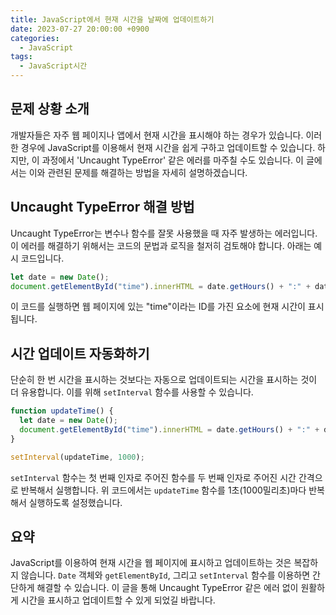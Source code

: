 ```yaml
---
title: JavaScript에서 현재 시간을 날짜에 업데이트하기
date: 2023-07-27 20:00:00 +0900
categories:
  - JavaScript
tags:
  - JavaScript시간
---
```


## 문제 상황 소개

개발자들은 자주 웹 페이지나 앱에서 현재 시간을 표시해야 하는 경우가 있습니다. 이러한 경우에 JavaScript를 이용해서 현재 시간을 쉽게 구하고 업데이트할 수 있습니다. 하지만, 이 과정에서 'Uncaught TypeError' 같은 에러를 마주칠 수도 있습니다. 이 글에서는 이와 관련된 문제를 해결하는 방법을 자세히 설명하겠습니다.

## Uncaught TypeError 해결 방법

Uncaught TypeError는 변수나 함수를 잘못 사용했을 때 자주 발생하는 에러입니다. 이 에러를 해결하기 위해서는 코드의 문법과 로직을 철저히 검토해야 합니다. 아래는 예시 코드입니다.

```javascript
let date = new Date();
document.getElementById("time").innerHTML = date.getHours() + ":" + date.getMinutes() + ":" + date.getSeconds();
```

이 코드를 실행하면 웹 페이지에 있는 "time"이라는 ID를 가진 요소에 현재 시간이 표시됩니다.

## 시간 업데이트 자동화하기

단순히 한 번 시간을 표시하는 것보다는 자동으로 업데이트되는 시간을 표시하는 것이 더 유용합니다. 이를 위해 `setInterval` 함수를 사용할 수 있습니다.

```javascript
function updateTime() {
  let date = new Date();
  document.getElementById("time").innerHTML = date.getHours() + ":" + date.getMinutes() + ":" + date.getSeconds();
}

setInterval(updateTime, 1000);
```

`setInterval` 함수는 첫 번째 인자로 주어진 함수를 두 번째 인자로 주어진 시간 간격으로 반복해서 실행합니다. 위 코드에서는 `updateTime` 함수를 1초(1000밀리초)마다 반복해서 실행하도록 설정했습니다.

## 요약

JavaScript를 이용하여 현재 시간을 웹 페이지에 표시하고 업데이트하는 것은 복잡하지 않습니다. `Date` 객체와 `getElementById`, 그리고 `setInterval` 함수를 이용하면 간단하게 해결할 수 있습니다. 이 글을 통해 Uncaught TypeError 같은 에러 없이 원활하게 시간을 표시하고 업데이트할 수 있게 되었길 바랍니다.